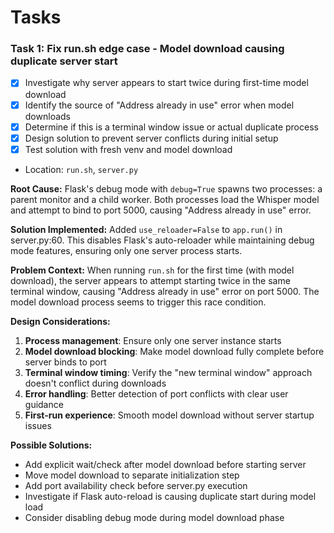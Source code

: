 # Tasks

### Task 1: Fix run.sh edge case - Model download causing duplicate server start
- [x] Investigate why server appears to start twice during first-time model download
- [x] Identify the source of "Address already in use" error when model downloads
- [x] Determine if this is a terminal window issue or actual duplicate process
- [x] Design solution to prevent server conflicts during initial setup
- [x] Test solution with fresh venv and model download
- Location: `run.sh`, `server.py`

**Root Cause:**
Flask's debug mode with `debug=True` spawns two processes: a parent monitor and a child worker. Both processes load the Whisper model and attempt to bind to port 5000, causing "Address already in use" error.

**Solution Implemented:**
Added `use_reloader=False` to `app.run()` in server.py:60. This disables Flask's auto-reloader while maintaining debug mode features, ensuring only one server process starts.

**Problem Context:**
When running `run.sh` for the first time (with model download), the server appears to attempt starting twice in the same terminal window, causing "Address already in use" error on port 5000. The model download process seems to trigger this race condition.

**Design Considerations:**
1. **Process management**: Ensure only one server instance starts
2. **Model download blocking**: Make model download fully complete before server binds to port
3. **Terminal window timing**: Verify the "new terminal window" approach doesn't conflict during downloads
4. **Error handling**: Better detection of port conflicts with clear user guidance
5. **First-run experience**: Smooth model download without server startup issues

**Possible Solutions:**
- Add explicit wait/check after model download before starting server
- Move model download to separate initialization step
- Add port availability check before server.py execution
- Investigate if Flask auto-reload is causing duplicate start during model load
- Consider disabling debug mode during model download phase
